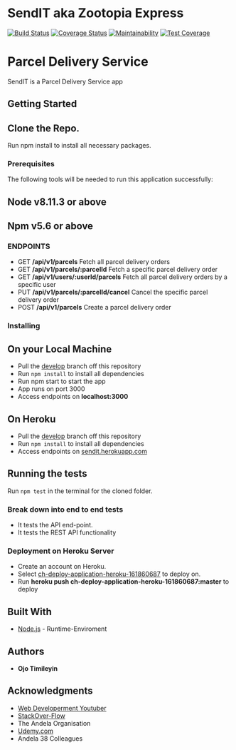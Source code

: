 # SendIT aka Zootopia Express

[![Build Status](https://travis-ci.org/openwell/sendIT.svg?branch=develop)](https://travis-ci.org/openwell/sendIT)
[![Coverage Status](https://coveralls.io/repos/github/openwell/sendIT/badge.svg)](https://coveralls.io/github/openwell/sendIT)
[![Maintainability](https://api.codeclimate.com/v1/badges/52451433c1bad812c5f7/maintainability)](https://codeclimate.com/github/openwell/sendIT/maintainability)
[![Test Coverage](https://api.codeclimate.com/v1/badges/52451433c1bad812c5f7/test_coverage)](https://codeclimate.com/github/openwell/sendIT/test_coverage)

# Parcel Delivery Service

SendIT is a Parcel Delivery Service app

## Getting Started

Clone the Repo.
-------------
Run npm install to install all necessary packages.

### Prerequisites

The following tools will be needed to run this application successfully:

Node v8.11.3 or above
---
Npm v5.6 or above
---

### ENDPOINTS

- GET **/api/v1/parcels** Fetch all parcel delivery orders
- GET **/api/v1/parcels/:parcelId** Fetch a specific parcel delivery order
- GET **/api/v1/users/:userId/parcels** Fetch all parcel delivery orders by a specific user
- PUT **/api/v1/parcels/:parcelId/cancel** Cancel the specific parcel delivery order
- POST **/api/v1/parcels** Create a parcel delivery order


### Installing

## On your Local Machine
- Pull the [develop](https://github.com/openwell/sendIT) branch off this repository
- Run `npm install` to install all dependencies
- Run npm start to start the app
- App runs on port 3000
- Access endpoints on **localhost:3000**
## On Heroku
- Pull the [develop](https://github.com/openwell/sendIT) branch off this repository
- Run `npm install` to install all dependencies
- Access endpoints on [sendit.herokuapp.com](https://sendiit.herokuapp.com)

## Running the tests

Run `npm test` in the terminal for the cloned folder.

### Break down into end to end tests

- It tests the API end-point.
- It tests the REST API functionality

### Deployment on Heroku Server

- Create an account on Heroku.
- Select [ch-deploy-application-heroku-161860687](https://github.com/openwell/sendIT/tree/ch-deploy-application-heroku-161860687) to deploy on.
- Run **heroku push ch-deploy-application-heroku-161860687:master** to deploy


## Built With

* [Node.js](http://www.nodejs.org/) - Runtime-Enviroment

## Authors

* **Ojo Timileyin**

## Acknowledgments
* [Web Developerment Youtuber](htttps://youtube.com)
* [StackOver-Flow](https://stackoverflow.org)
* The Andela Organisation
* [Udemy.com](https://udemy.com)
* Andela 38 Colleagues
